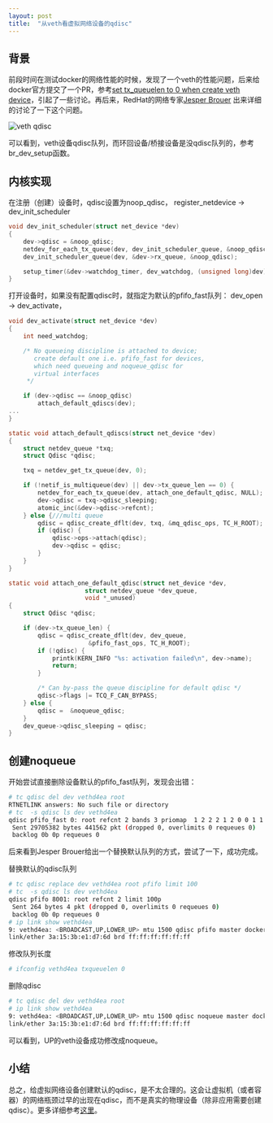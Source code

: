 ```yaml
---
layout: post
title:  "从veth看虚拟网络设备的qdisc"
---
```


背景
------
前段时间在测试docker的网络性能的时候，发现了一个veth的性能问题，后来给docker官方提交了一个PR，参考[set tx_queuelen to 0 when create veth device](https://github.com/docker/libcontainer/pull/193)，引起了一些讨论。再后来，RedHat的网络专家[Jesper Brouer](https://github.com/netoptimizer) 出来详细的讨论了一下这个问题。

![veth qdisc](https://github.com/hustcat/effective-go/blob/master/pics/network_veth.png)

可以看到，veth设备qdisc队列，而环回设备/桥接设备是没qdisc队列的，参考br_dev_setup函数。

内核实现
------
在注册（创建）设备时，qdisc设置为noop_qdisc， 
register_netdevice -> dev_init_scheduler

```c
void dev_init_scheduler(struct net_device *dev)
{
	dev->qdisc = &noop_qdisc;
	netdev_for_each_tx_queue(dev, dev_init_scheduler_queue, &noop_qdisc);
	dev_init_scheduler_queue(dev, &dev->rx_queue, &noop_qdisc);

	setup_timer(&dev->watchdog_timer, dev_watchdog, (unsigned long)dev);
}
```

打开设备时，如果没有配置qdisc时，就指定为默认的pfifo_fast队列：
dev_open -> dev_activate，

```c
void dev_activate(struct net_device *dev)
{
	int need_watchdog;

	/* No queueing discipline is attached to device;
	   create default one i.e. pfifo_fast for devices,
	   which need queueing and noqueue_qdisc for
	   virtual interfaces
	 */

	if (dev->qdisc == &noop_qdisc)
		attach_default_qdiscs(dev);
...
}

static void attach_default_qdiscs(struct net_device *dev)
{
	struct netdev_queue *txq;
	struct Qdisc *qdisc;

	txq = netdev_get_tx_queue(dev, 0);

	if (!netif_is_multiqueue(dev) || dev->tx_queue_len == 0) {
		netdev_for_each_tx_queue(dev, attach_one_default_qdisc, NULL);
		dev->qdisc = txq->qdisc_sleeping;
		atomic_inc(&dev->qdisc->refcnt);
	} else {///multi queue
		qdisc = qdisc_create_dflt(dev, txq, &mq_qdisc_ops, TC_H_ROOT);
		if (qdisc) {
			qdisc->ops->attach(qdisc);
			dev->qdisc = qdisc;
		}
	}
}

static void attach_one_default_qdisc(struct net_device *dev,
				     struct netdev_queue *dev_queue,
				     void *_unused)
{
	struct Qdisc *qdisc;

	if (dev->tx_queue_len) {
		qdisc = qdisc_create_dflt(dev, dev_queue,
					  &pfifo_fast_ops, TC_H_ROOT);
		if (!qdisc) {
			printk(KERN_INFO "%s: activation failed\n", dev->name);
			return;
		}

		/* Can by-pass the queue discipline for default qdisc */
		qdisc->flags |= TCQ_F_CAN_BYPASS;
	} else {
		qdisc =  &noqueue_qdisc;
	}
	dev_queue->qdisc_sleeping = qdisc;
}
```

创建noqueue
------
开始尝试直接删除设备默认的pfifo_fast队列，发现会出错：
```sh
# tc qdisc del dev vethd4ea root
RTNETLINK answers: No such file or directory
# tc  -s qdisc ls dev vethd4ea
qdisc pfifo_fast 0: root refcnt 2 bands 3 priomap  1 2 2 2 1 2 0 0 1 1 1 1 1 1 1 1
 Sent 29705382 bytes 441562 pkt (dropped 0, overlimits 0 requeues 0) 
 backlog 0b 0p requeues 0 
```

后来看到Jesper Brouer给出一个替换默认队列的方式，尝试了一下，成功完成。

替换默认的qdisc队列
```sh
# tc qdisc replace dev vethd4ea root pfifo limit 100
# tc  -s qdisc ls dev vethd4ea                      
qdisc pfifo 8001: root refcnt 2 limit 100p
 Sent 264 bytes 4 pkt (dropped 0, overlimits 0 requeues 0) 
 backlog 0b 0p requeues 0 
# ip link show vethd4ea
9: vethd4ea: <BROADCAST,UP,LOWER_UP> mtu 1500 qdisc pfifo master docker0 state UP mode DEFAULT qlen 1000
link/ether 3a:15:3b:e1:d7:6d brd ff:ff:ff:ff:ff:ff
```

修改队列长度
```sh
# ifconfig vethd4ea txqueuelen 0
```

删除qdisc
```sh
# tc qdisc del dev vethd4ea root                    
# ip link show vethd4ea                
9: vethd4ea: <BROADCAST,UP,LOWER_UP> mtu 1500 qdisc noqueue master docker0 state UP mode DEFAULT 
link/ether 3a:15:3b:e1:d7:6d brd ff:ff:ff:ff:ff:ff
```

可以看到，UP的veth设备成功修改成noqueue。

小结
------
总之，给虚拟网络设备创建默认的qdisc，是不太合理的。这会让虚拟机（或者容器）的网络瓶颈过早的出现在qdisc，而不是真实的物理设备（除非应用需要创建qdisc）。更多详细参考[这里](https://bugzilla.redhat.com/show_bug.cgi?id=1152231)。
